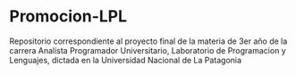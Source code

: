 # Promocion-LPL
Repositorio correspondiente al proyecto final de la materia de 3er año de la carrera Analista Programador Universitario, Laboratorio de Programacion y Lenguajes, dictada en la Universidad Nacional de La Patagonia
